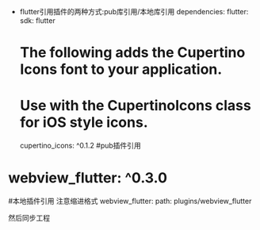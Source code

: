 - flutter引用插件的两种方式:pub库引用/本地库引用
dependencies:
  flutter:
    sdk: flutter

  # The following adds the Cupertino Icons font to your application.
  # Use with the CupertinoIcons class for iOS style icons.
  cupertino_icons: ^0.1.2
#pub插件引用
#  webview_flutter: ^0.3.0

#本地插件引用 注意缩进格式
  webview_flutter:
    path: plugins/webview_flutter
    
 然后同步工程